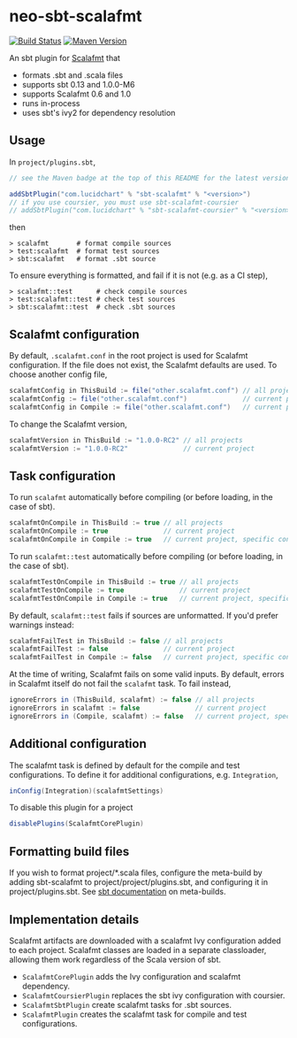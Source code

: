 # neo-sbt-scalafmt

[![Build Status](https://travis-ci.org/lucidsoftware/neo-sbt-scalafmt.svg)](https://travis-ci.org/lucidsoftware/neo-sbt-scalafmt)
[![Maven Version](https://img.shields.io/maven-central/v/com.lucidchart/scalafmt-api.svg)](https://search.maven.org/#search%7Cga%7C1%7Cg%3A%22com.lucidchart%22%20AND%20a%3A%22scalafmt-api%22)

An sbt plugin for [Scalafmt](http://scalameta.org/scalafmt/) that

* formats .sbt and .scala files
* supports sbt 0.13 and 1.0.0-M6
* supports Scalafmt 0.6 and 1.0
* runs in-process
* uses sbt's ivy2 for dependency resolution

## Usage

In `project/plugins.sbt`,

```scala
// see the Maven badge at the top of this README for the latest version

addSbtPlugin("com.lucidchart" % "sbt-scalafmt" % "<version>")
// if you use coursier, you must use sbt-scalafmt-coursier
// addSbtPlugin("com.lucidchart" % "sbt-scalafmt-coursier" % "<version>")
```

then

```
> scalafmt       # format compile sources
> test:scalafmt  # format test sources
> sbt:scalafmt   # format .sbt source
```

To ensure everything is formatted, and fail if it is not (e.g. as a CI step),

```
> scalafmt::test      # check compile sources
> test:scalafmt::test # check test sources
> sbt:scalafmt::test  # check .sbt sources
```

## Scalafmt configuration

By default, `.scalafmt.conf` in the root project is used for Scalafmt configuration. If the file does not exist, the
Scalafmt defaults are used. To choose another config file,

```scala
scalafmtConfig in ThisBuild := file("other.scalafmt.conf") // all projects
scalafmtConfig := file("other.scalafmt.conf")              // current project
scalafmtConfig in Compile := file("other.scalafmt.conf")   // current project, specific configuration
```

To change the Scalafmt version,

```scala
scalafmtVersion in ThisBuild := "1.0.0-RC2" // all projects
scalafmtVersion := "1.0.0-RC2"              // current project
```

## Task configuration

To run `scalafmt` automatically before compiling (or before loading, in the case of sbt).

```scala
scalafmtOnCompile in ThisBuild := true // all projects
scalafmtOnCompile := true              // current project
scalafmtOnCompile in Compile := true   // current project, specific configuration
```

To run `scalafmt::test` automatically before compiling (or before loading, in the case of sbt).

```scala
scalafmtTestOnCompile in ThisBuild := true // all projects
scalafmtTestOnCompile := true              // current project
scalafmtTestOnCompile in Compile := true   // current project, specific configuration
```

By default, `scalafmt::test` fails if sources are unformatted. If you'd prefer warnings instead: 

```scala
scalafmtFailTest in ThisBuild := false // all projects
scalafmtFailTest := false              // current project
scalafmtFailTest in Compile := false   // current project, specific configuration
```

At the time of writing, Scalafmt fails on some valid inputs. By default, errors in Scalafmt itself do not fail the
`scalafmt` task. To fail instead,

```scala
ignoreErrors in (ThisBuild, scalafmt) := false // all projects
ignoreErrors in scalafmt := false              // current project
ignoreErrors in (Compile, scalafmt) := false   // current project, specific configuration
```

## Additional configuration

The scalafmt task is defined by default for the compile and test configurations. To define it for additional
configurations, e.g. `Integration`,

```scala
inConfig(Integration)(scalafmtSettings)
```

To disable this plugin for a project

```scala
disablePlugins(ScalafmtCorePlugin)
```

## Formatting build files

If you wish to format project/*.scala files, configure the meta-build by adding sbt-scalafmt to
project/project/plugins.sbt, and configuring it in project/plugins.sbt. See
[sbt documentation](http://www.scala-sbt.org/0.13/docs/Organizing-Build.html) on meta-builds.

## Implementation details

Scalafmt artifacts are downloaded with a scalafmt Ivy configuration added to each project. Scalafmt classes are loaded
in a separate classloader, allowing them work regardless of the Scala version of sbt.

* `ScalafmtCorePlugin` adds the Ivy configuration and scalafmt dependency.
* `ScalafmtCoursierPlugin` replaces the sbt ivy configuration with coursier.
* `ScalafmtSbtPlugin` create scalafmt tasks for .sbt sources.
* `ScalafmtPlugin` creates the scalafmt task for compile and test configurations.
